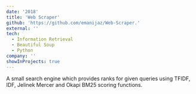 ```yaml
---
date: '2018'
title: 'Web Scraper'
github: 'https://github.com/emanijaz/Web-Scraper.'
external: ''
tech:
  - Information Retrieval
  - Beautiful Soup
  - Python
company: ''
showInProjects: true
---
```


A small search engine which provides ranks for given queries using TFIDF, IDF, Jelinek Mercer and Okapi BM25 scoring functions.